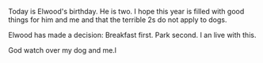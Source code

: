 <html><body><p>Today is Elwood's birthday. He is two. I hope this year is filled with good things for him and me and that the terrible 2s do not apply to dogs.
</p><p>Elwood has made a decision: Breakfast first. Park second. I an live with this.
</p><p>God watch over my dog and me.l</p></body></html>